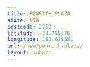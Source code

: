 ```yaml
---
title: PENRITH PLAZA
state: NSW
postcode: 2750
latitude: -33.755476
longitude: 150.678551
url: /nsw/penrith-plaza/
layout: suburb
---
```

